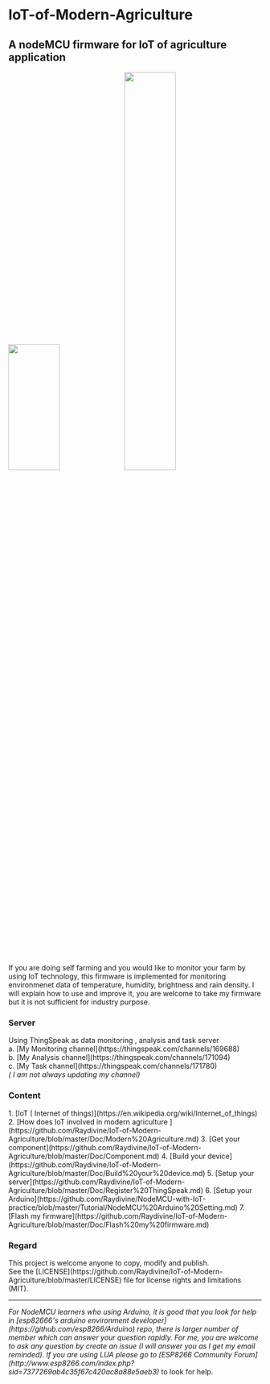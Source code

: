 <h1>IoT-of-Modern-Agriculture</h1>

<h2>A nodeMCU firmware for IoT of agriculture application</h2>

<img src="https://github.com/Raydivine/IoT-of-Modern-Agriculture/blob/master/Doc/Image/Agriculture/self%20farming.jpg" width="45%" height="250px" /> <img src="https://github.com/Raydivine/IoT-of-Modern-Agriculture/blob/master/Doc/Image/Agriculture/farm%20monitor.jpg" width="45%" height="45%" />

If you are doing self farming and you would like to monitor your farm by using IoT technology, this firmware is implemented for monitoring environmenet data of temperature, humidity, brightness and rain density. I will explain how to use and improve it, you are welcome to take my firmware but it is not sufficient for industry purpose.  

<h3>Server</h3>
Using ThingSpeak as data monitoring , analysis and task server <br/>
a. [My Monitoring channel](https://thingspeak.com/channels/169688) <br/>
b. [My Analysis channel](https://thingspeak.com/channels/171094)  <br/>
c. [My Task channel](https://thingspeak.com/channels/171780)  <br/>
<i>( I am not always updating my channel)</i>
<h3>Content</h3>
1. [IoT ( Internet of things)](https://en.wikipedia.org/wiki/Internet_of_things)
2. [How does IoT involved in modern agriculture ](https://github.com/Raydivine/IoT-of-Modern-Agriculture/blob/master/Doc/Modern%20Agriculture.md)
3. [Get your component](https://github.com/Raydivine/IoT-of-Modern-Agriculture/blob/master/Doc/Component.md)
4. [Build your device](https://github.com/Raydivine/IoT-of-Modern-Agriculture/blob/master/Doc/Build%20your%20device.md)
5. [Setup your server](https://github.com/Raydivine/IoT-of-Modern-Agriculture/blob/master/Doc/Register%20ThingSpeak.md)
6. [Setup your Arduino](https://github.com/Raydivine/NodeMCU-with-IoT-practice/blob/master/Tutorial/NodeMCU%20Arduino%20Setting.md)
7. [Flash my firmware](https://github.com/Raydivine/IoT-of-Modern-Agriculture/blob/master/Doc/Flash%20my%20firmware.md)

<h3>Regard</h3>
This project is welcome anyone to copy, modify and publish.<br/>
See the [LICENSE](https://github.com/Raydivine/IoT-of-Modern-Agriculture/blob/master/LICENSE) file for license rights and limitations (MIT).
<hr/>
<i>For NodeMCU learners who using Arduino, it is good that you look for help in [esp82666's arduino environment developer](https://github.com/esp8266/Arduino) repo, there is larger number of member which can answer your question rapidly. For me, you are welcome to ask any question by create an issue (I will answer you as I get my email reminded). If you are using LUA please go to [ESP8266 Community Forum](http://www.esp8266.com/index.php?sid=7377269ab4c35f67c420ac8a88e5aeb3)</i> to look for help.
